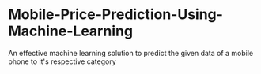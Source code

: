 # Mobile-Price-Prediction-Using-Machine-Learning
An effective machine learning solution to predict the given data of a mobile phone to it's respective category
